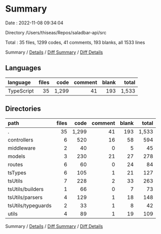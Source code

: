 # Summary

Date : 2022-11-08 09:34:04

Directory /Users/thiseas/Repos/saladbar-api/src

Total : 35 files,  1299 codes, 41 comments, 193 blanks, all 1533 lines

Summary / [Details](details.md) / [Diff Summary](diff.md) / [Diff Details](diff-details.md)

## Languages
| language | files | code | comment | blank | total |
| :--- | ---: | ---: | ---: | ---: | ---: |
| TypeScript | 35 | 1,299 | 41 | 193 | 1,533 |

## Directories
| path | files | code | comment | blank | total |
| :--- | ---: | ---: | ---: | ---: | ---: |
| . | 35 | 1,299 | 41 | 193 | 1,533 |
| controllers | 6 | 520 | 16 | 58 | 594 |
| middleware | 2 | 40 | 0 | 5 | 45 |
| models | 3 | 230 | 21 | 27 | 278 |
| routes | 6 | 60 | 0 | 24 | 84 |
| tsTypes | 6 | 105 | 1 | 21 | 127 |
| tsUtils | 7 | 228 | 2 | 33 | 263 |
| tsUtils/builders | 1 | 66 | 0 | 7 | 73 |
| tsUtils/parsers | 4 | 129 | 1 | 18 | 148 |
| tsUtils/typeguards | 2 | 33 | 1 | 8 | 42 |
| utils | 4 | 89 | 1 | 19 | 109 |

Summary / [Details](details.md) / [Diff Summary](diff.md) / [Diff Details](diff-details.md)